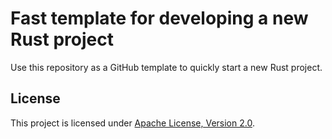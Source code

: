 # Fast template for developing a new Rust project

Use this repository as a GitHub template to quickly start a new Rust project.

## License

This project is licensed under [Apache License, Version 2.0](LICENSE).
